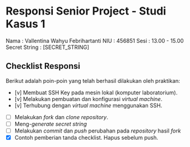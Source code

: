 # Responsi Senior Project - Studi Kasus 1

Nama : Vallentina Wahyu Febrihartanti 
NIU : 456851 
Sesi : 13.00 - 15.00  
Secret String : [SECRET_STRING]

## Checklist Responsi

Berikut adalah poin-poin yang telah berhasil dilakukan oleh praktikan:

- [v] Membuat SSH Key pada mesin lokal (komputer laboratorium).
- [v] Melakukan pembuatan dan konfigurasi _virtual machine_.
- [v] Terhubung dengan _virtual machine_ menggunakan SSH.
- [ ] Melakukan _fork_ dan _clone_ _repository_.
- [ ] Meng-_generate_ _secret string_
- [ ] Melakukan _commit_ dan _push_ perubahan pada _repository_ hasil _fork_
- [x] Contoh pemberian tanda checklist. Hapus sebelum push.
